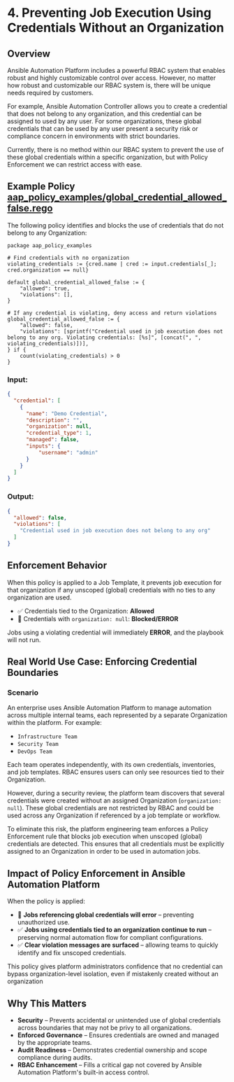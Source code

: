 # 4. Preventing Job Execution Using Credentials Without an Organization

## Overview

Ansible Automation Platform includes a powerful RBAC system that enables robust and highly customizable control over access. However, no matter how robust and customizable our RBAC system is, there will be unique needs required by customers.

For example, Ansible Automation Controller allows you to create a credential that does not belong to any organization, and this credential can be assigned to used by any user. For some organizations, these global credentials that can be used by any user present a security risk or compliance concern in environments with strict boundaries.  

Currently, there is no method within our RBAC system to prevent the use of these global credentials within a specific organization, but with Policy Enforcement we can restrict access with ease.

## Example Policy [aap_policy_examples/global_credential_allowed_false.rego](aap_policy_examples/global_credential_allowed_false.rego)

The following policy identifies and blocks the use of credentials that do not belong to any Organization:

```rego
package aap_policy_examples

# Find credentials with no organization
violating_credentials := {cred.name | cred := input.credentials[_]; cred.organization == null}

default global_credential_allowed_false := {
	"allowed": true,
	"violations": [],
}

# If any credential is violating, deny access and return violations
global_credential_allowed_false := {
	"allowed": false,
	"violations": [sprintf("Credential used in job execution does not belong to any org. Violating credentials: [%s]", [concat(", ", violating_credentials)])],
} if {
	count(violating_credentials) > 0
}
```

### Input:

```json
{
  "credential": [
    {
      "name": "Demo Credential",
      "description": "",
      "organization": null,
      "credential_type": 1,
      "managed": false,
      "inputs": {
          "username": "admin"
      }
    }
  ]
}
```

###  Output:

```json
{
  "allowed": false,
  "violations": [
    "Credential used in job execution does not belong to any org"
  ]
}
```

## Enforcement Behavior

When this policy is applied to a Job Template, it prevents job execution for that organization if any unscoped (global) credentials with no ties to any organization are used.

- ✅ Credentials tied to the Organization: **Allowed**  
- 🚫 Credentials with `organization: null`: **Blocked/ERROR**

Jobs using a violating credential will immediately **ERROR**, and the playbook will not run.

## Real World Use Case: Enforcing Credential Boundaries 

### Scenario

An enterprise uses Ansible Automation Platform to manage automation across multiple internal teams, each represented by a separate Organization within the platform. For example:

- `Infrastructure Team`
- `Security Team`
- `DevOps Team`

Each team operates independently, with its own credentials, inventories, and job templates. RBAC ensures users can only see resources tied to their Organization.

However, during a security review, the platform team discovers that several credentials were created without an assigned Organization (`organization: null`). These global credentials are not restricted by RBAC and could be used across any Organization if referenced by a job template or workflow.

To eliminate this risk, the platform engineering team enforces a Policy Enforcement rule that blocks job execution when unscoped (global) credentials are detected. This ensures that all credentials must be explicitly assigned to an Organization in order to be used in automation jobs.

## Impact of Policy Enforcement in Ansible Automation Platform

When the policy is applied:

- 🚫 **Jobs referencing global credentials will error** – preventing unauthorized use.
- ✅ **Jobs using credentials tied to an organization continue to run** – preserving normal automation flow for compliant configurations.
- ✅ **Clear violation messages are surfaced** – allowing teams to quickly identify and fix unscoped credentials.

This policy gives platform administrators confidence that no credential can bypass organization-level isolation, even if mistakenly created without an organization

## Why This Matters

- **Security** – Prevents accidental or unintended use of global credentials across boundaries that may not be privy to all organizations.
- **Enforced Governance** – Ensures credentials are owned and managed by the appropriate teams.
- **Audit Readiness** – Demonstrates credential ownership and scope compliance during audits.
- **RBAC Enhancement** – Fills a critical gap not covered by Ansible Automation Platform's built-in access control.




